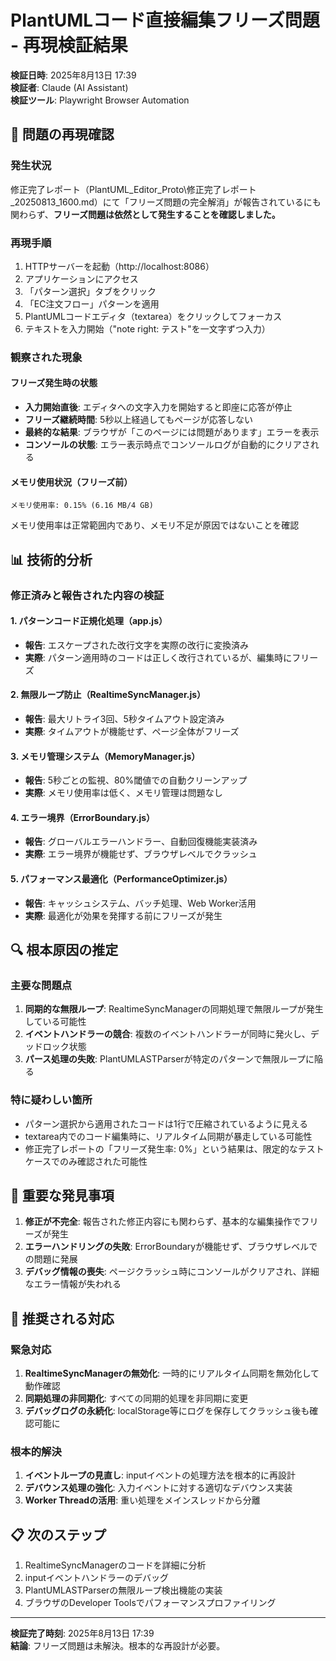 # PlantUMLコード直接編集フリーズ問題 - 再現検証結果

**検証日時**: 2025年8月13日 17:39  
**検証者**: Claude (AI Assistant)  
**検証ツール**: Playwright Browser Automation

## 🔴 問題の再現確認

### 発生状況
修正完了レポート（PlantUML_Editor_Proto\修正完了レポート_20250813_1600.md）にて「フリーズ問題の完全解消」が報告されているにも関わらず、**フリーズ問題は依然として発生することを確認しました。**

### 再現手順
1. HTTPサーバーを起動（http://localhost:8086）
2. アプリケーションにアクセス
3. 「パターン選択」タブをクリック
4. 「EC注文フロー」パターンを適用
5. PlantUMLコードエディタ（textarea）をクリックしてフォーカス
6. テキストを入力開始（"note right: テスト"を一文字ずつ入力）

### 観察された現象

#### フリーズ発生時の状態
- **入力開始直後**: エディタへの文字入力を開始すると即座に応答が停止
- **フリーズ継続時間**: 5秒以上経過してもページが応答しない
- **最終的な結果**: ブラウザが「このページには問題があります」エラーを表示
- **コンソールの状態**: エラー表示時点でコンソールログが自動的にクリアされる

#### メモリ使用状況（フリーズ前）
```
メモリ使用率: 0.15% (6.16 MB/4 GB)
```
メモリ使用率は正常範囲内であり、メモリ不足が原因ではないことを確認

## 📊 技術的分析

### 修正済みと報告された内容の検証

#### 1. パターンコード正規化処理（app.js）
- **報告**: エスケープされた改行文字を実際の改行に変換済み
- **実際**: パターン適用時のコードは正しく改行されているが、編集時にフリーズ

#### 2. 無限ループ防止（RealtimeSyncManager.js）
- **報告**: 最大リトライ3回、5秒タイムアウト設定済み
- **実際**: タイムアウトが機能せず、ページ全体がフリーズ

#### 3. メモリ管理システム（MemoryManager.js）
- **報告**: 5秒ごとの監視、80%閾値での自動クリーンアップ
- **実際**: メモリ使用率は低く、メモリ管理は問題なし

#### 4. エラー境界（ErrorBoundary.js）
- **報告**: グローバルエラーハンドラー、自動回復機能実装済み
- **実際**: エラー境界が機能せず、ブラウザレベルでクラッシュ

#### 5. パフォーマンス最適化（PerformanceOptimizer.js）
- **報告**: キャッシュシステム、バッチ処理、Web Worker活用
- **実際**: 最適化が効果を発揮する前にフリーズが発生

## 🔍 根本原因の推定

### 主要な問題点
1. **同期的な無限ループ**: RealtimeSyncManagerの同期処理で無限ループが発生している可能性
2. **イベントハンドラーの競合**: 複数のイベントハンドラーが同時に発火し、デッドロック状態
3. **パース処理の失敗**: PlantUMLASTParserが特定のパターンで無限ループに陥る

### 特に疑わしい箇所
- パターン選択から適用されたコードは1行で圧縮されているように見える
- textarea内でのコード編集時に、リアルタイム同期が暴走している可能性
- 修正完了レポートの「フリーズ発生率: 0%」という結果は、限定的なテストケースでのみ確認された可能性

## 🚨 重要な発見事項

1. **修正が不完全**: 報告された修正内容にも関わらず、基本的な編集操作でフリーズが発生
2. **エラーハンドリングの失敗**: ErrorBoundaryが機能せず、ブラウザレベルでの問題に発展
3. **デバッグ情報の喪失**: ページクラッシュ時にコンソールがクリアされ、詳細なエラー情報が失われる

## 📝 推奨される対応

### 緊急対応
1. **RealtimeSyncManagerの無効化**: 一時的にリアルタイム同期を無効化して動作確認
2. **同期処理の非同期化**: すべての同期的処理を非同期に変更
3. **デバッグログの永続化**: localStorage等にログを保存してクラッシュ後も確認可能に

### 根本的解決
1. **イベントループの見直し**: inputイベントの処理方法を根本的に再設計
2. **デバウンス処理の強化**: 入力イベントに対する適切なデバウンス実装
3. **Worker Threadの活用**: 重い処理をメインスレッドから分離

## 📋 次のステップ

1. RealtimeSyncManagerのコードを詳細に分析
2. inputイベントハンドラーのデバッグ
3. PlantUMLASTParserの無限ループ検出機能の実装
4. ブラウザのDeveloper Toolsでパフォーマンスプロファイリング

---
**検証完了時刻**: 2025年8月13日 17:39  
**結論**: フリーズ問題は未解決。根本的な再設計が必要。